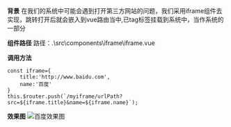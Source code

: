 
**背景**
在我们的系统中可能会遇到打开第三方网站的问题，我们采用iframe组件去实现，跳转打开后就会嵌入到vue路由当中,已tag标签挂载到系统中，当作系统的一部分

**组件路径**
路径：.\src\components\iframe\iframe.vue
    
**调用方法**
~~~
const iframe={
	title:'http://www.baidu.com',
    name:'百度'
}
this.$router.push(`/myiframe/urlPath?src=${iframe.title}&name=${iframe.name}`);
~~~

**效果图**
![百度效果图](https://gitee.com/smallweigit/avue/raw/master/static/cdn/images/avue-iframe.png)